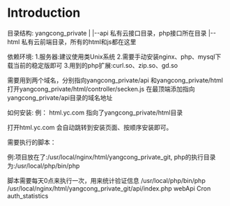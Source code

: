 Introduction
============

目录结构:
yangcong_private
  |
  |--api   私有云接口目录，php接口所在目录
  |--html  私有云前端目录，所有的html和js都在这里

依赖环境:
1.服务器:建议使用类Unix系统
2.需要手动安装nginx、php、mysql下载当前的稳定版即可
3.用到的php扩展:curl.so、zip.so、gd.so

需要用到两个域名，分别指向yangcong_private/api 和yangcong_private/html
打开yangcong_private/html/controller/secken.js 在最顶端添加指向yangcong_private/api目录的域名地址

如何安装:
例： html.yc.com 指向了yangcong_private/html目录

打开html.yc.com 会自动跳转到安装页面、按顺序安装即可。

需要执行的脚本：

例:项目放在了:/usr/local/nginx/html/yangcong_private_git, php的执行目录为:/usr/local/php/bin/php

脚本需要每天0点来执行一次，用来统计验证信息
/usr/local/php/bin/php /usr/local/nginx/html/yangcong_private_git/api/index.php webApi Cron auth_statistics
